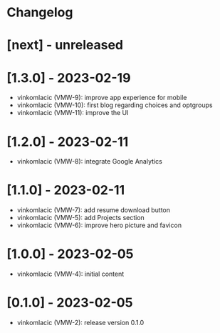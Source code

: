 # Changelog

# [next] - unreleased

# [1.3.0] - 2023-02-19
- vinkomlacic (VMW-9): improve app experience for mobile
- vinkomlacic (VMW-10): first blog regarding choices and optgroups
- vinkomlacic (VMW-11): improve the UI

# [1.2.0] - 2023-02-11
- vinkomlacic (VMW-8): integrate Google Analytics

# [1.1.0] - 2023-02-11
- vinkomlacic (VMW-7): add resume download button
- vinkomlacic (VMW-5): add Projects section
- vinkomlacic (VMW-6): improve hero picture and favicon

# [1.0.0] - 2023-02-05
- vinkomlacic (VMW-4): initial content

# [0.1.0] - 2023-02-05
- vinkomlacic (VMW-2): release version 0.1.0
